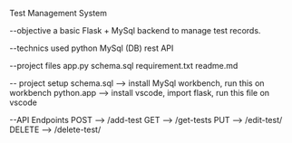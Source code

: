 Test Management System

--objective
a basic Flask + MySql backend to manage test records.

--technics used
python
MySql (DB)
rest API

--project files
app.py
schema.sql
requirement.txt
readme.md

-- project setup
schema.sql --> install MySql workbench, run this on workbench
python.app --> install vscode, import flask, run this file on vscode

--API Endpoints
POST --> /add-test
GET --> /get-tests
PUT --> /edit-test/<id>
DELETE --> /delete-test/<id>
